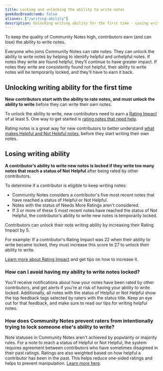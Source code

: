 ```yaml
---
title: Locking and unlocking the ability to write notes
geekdocBreadcrumb: false
aliases: ["/writing-ability"]
description: Unlocking writing ability for the first time · Losing writing ability
---
```


To keep the quality of Community Notes high, contributors earn (and can lose) the ability to write notes.

Everyone who joins Community Notes can rate notes. They can unlock the ability to write notes by helping to identify helpful and unhelpful notes. If notes they write are found helpful, they’ll continue to have greater impact. If notes they write are consistently found not helpful, their ability to write notes will be temporarily locked, and they’ll have to earn it back.

## Unlocking writing ability for the first time

**New contributors start with the ability to rate notes, and must unlock the ability to write** before they can write their own notes.

To unlock the ability to write, new contributors need to earn a [Rating Impact](../impact) of at least 5. One way to get started is [rating notes that need help](../rating-notes).

Rating notes is a great way for new contributors to better understand [what makes Helpful and Not Helpful notes](../examples), before they start writing their own notes.

## Losing writing ability

**A contributor’s ability to write new notes is locked if they write too many notes that reach a status of Not Helpful** after being rated by other contributors.

To determine if a contributor is eligible to keep writing notes:

- Community Notes considers a contributor's five most recent notes that have reached a status of Helpful or Not Helpful.
- Notes with the status of Needs More Ratings aren't considered.
- If 3 or more of these 5 most recent notes have reached the status of Not Helpful, the contributor’s ability to write new notes is temporarily locked.

Contributors can unlock their note writing ability by increasing their Rating Impact by 5.

For example: If a contributor's Rating Impact was 22 when their ability to write became locked, they must increase this score to 27 to unlock their ability to write.

[Learn more about Rating Impact](../impact) and get tips on how to increase it.

### How can I avoid having my ability to write notes locked?

You'll receive notifications about how your notes have been rated by other contributors, and get alerts if you're at risk of having your ability to write locked. Additionally, all notes with the status of Helpful or Not Helpful show the top feedback tags selected by raters with the status title. Keep an eye out for that feedback, and make sure to read our tips for writing helpful notes.

### How does Community Notes prevent raters from intentionally trying to lock someone else's ability to write?

Note statuses in Community Notes aren't achieved by popularity or majority rules. For a note to reach a status of Helpful or Not Helpful, the system requires agreement between contributors who have sometimes disagreed in their past ratings. Ratings are also weighted based on how helpful a contributor has been in the past. This helps reduce one-sided ratings and helps to prevent manipulation. [Learn more here](../diversity).
